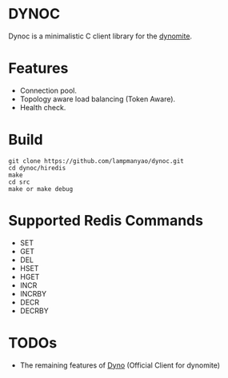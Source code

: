 # DYNOC

Dynoc is a minimalistic C client library for the [dynomite](https://github.com/Netflix/dynomite).

# Features
- Connection pool.
- Topology aware load balancing (Token Aware). 
- Health check.

# Build
```
git clone https://github.com/lampmanyao/dynoc.git
cd dynoc/hiredis
make
cd src
make or make debug
```

# Supported Redis Commands
- SET
- GET
- DEL
- HSET
- HGET
- INCR
- INCRBY
- DECR
- DECRBY

# TODOs
- The remaining features of [Dyno](https://github.com/Netflix/dyno) (Official Client for dynomite)
